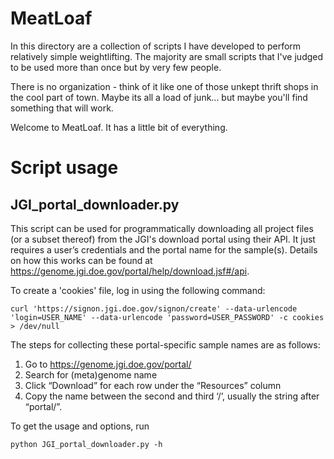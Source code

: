 # MeatLoaf

In this directory are a collection of scripts I have developed to perform relatively simple weightlifting. The majority are small scripts that I've judged to be used more than once but by very few people.

There is no organization - think of it like one of those unkept thrift shops in the cool part of town. Maybe its all a load of junk... but maybe you'll find something that will work.

Welcome to MeatLoaf. It has a little bit of everything.

# Script usage

## JGI\_portal\_downloader.py

This script can be used for programmatically downloading all project files (or a subset thereof) from the JGI's download portal using their API. It just requires a user’s credentials and the portal name for the sample(s). Details on how this works can be found at https://genome.jgi.doe.gov/portal/help/download.jsf#/api.

To create a 'cookies' file, log in using the following command:
```
curl 'https://signon.jgi.doe.gov/signon/create' --data-urlencode 'login=USER_NAME' --data-urlencode 'password=USER_PASSWORD' -c cookies > /dev/null
```

The steps for collecting these portal-specific sample names are as follows:
1. Go to https://genome.jgi.doe.gov/portal/
2. Search for (meta)genome name
3. Click “Download” for each row under the “Resources” column
4. Copy the name between the second and third ‘/’, usually the string after “portal/”.

To get the usage and options, run
```
python JGI_portal_downloader.py -h
```

